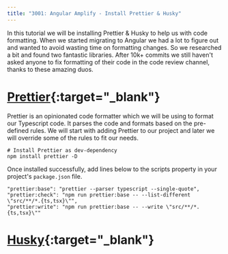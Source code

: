 ```yaml
---
title: "3001: Angular Amplify - Install Prettier & Husky"
---
```


In this tutorial we will be installing Prettier & Husky to help us with code formatting. When we started migrating to Angular we had a lot to figure out and wanted to avoid wasting time on formatting changes. So we researched a bit and found two fantastic libraries. After 10k+ commits we still haven't asked anyone to fix formatting of their code in the code review channel, thanks to these amazing duos.

# [Prettier](https://prettier.io/){:target="_blank"}

Prettier is an opinionated code formatter which we will be using to format our Typescript code. It parses the code and formats based on the pre-defined rules. We will start with adding Prettier to our project and later we will override some of the rules to fit our needs.

```
# Install Prettier as dev-dependency
npm install prettier -D
```

Once installed successfully, add lines below to the scripts property in your project's `package.json` file.

```
"prettier:base": "prettier --parser typescript --single-quote",
"prettier:check": "npm run prettier:base -- --list-different \"src/**/*.{ts,tsx}\"",
"prettier:write": "npm run prettier:base -- --write \"src/**/*.{ts,tsx}\""
```

<!-- Image for Prettier in package.json -->
<!-- <p align="center">
  <img src="./../../../../assets/images/angular/scripts-prettier.png"/>
</p> -->


# [Husky](https://www.npmjs.com/package/husky){:target="_blank"}
